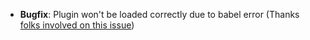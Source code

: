 * **Bugfix**: Plugin won't be loaded correctly due to babel error (Thanks [folks involved on this issue](https://github.com/libeanim/inkdrop-admonition/issues/1))
